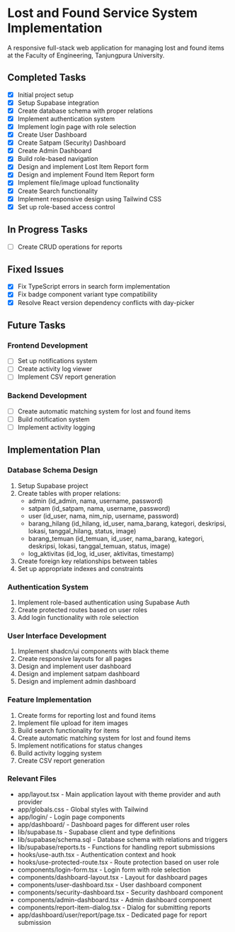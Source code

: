 # Lost and Found Service System Implementation

A responsive full-stack web application for managing lost and found items at the Faculty of Engineering, Tanjungpura University.

## Completed Tasks

- [x] Initial project setup
- [x] Setup Supabase integration
- [x] Create database schema with proper relations
- [x] Implement authentication system
- [x] Implement login page with role selection
- [x] Create User Dashboard
- [x] Create Satpam (Security) Dashboard
- [x] Create Admin Dashboard
- [x] Build role-based navigation
- [x] Design and implement Lost Item Report form
- [x] Design and implement Found Item Report form
- [x] Implement file/image upload functionality
- [x] Create Search functionality
- [x] Implement responsive design using Tailwind CSS
- [x] Set up role-based access control

## In Progress Tasks

- [ ] Create CRUD operations for reports

## Fixed Issues

- [x] Fix TypeScript errors in search form implementation
- [x] Fix badge component variant type compatibility
- [x] Resolve React version dependency conflicts with day-picker

## Future Tasks

### Frontend Development
- [ ] Set up notifications system
- [ ] Create activity log viewer
- [ ] Implement CSV report generation

### Backend Development
- [ ] Create automatic matching system for lost and found items
- [ ] Build notification system
- [ ] Implement activity logging

## Implementation Plan

### Database Schema Design
1. Setup Supabase project
2. Create tables with proper relations:
   - admin (id_admin, nama, username, password)
   - satpam (id_satpam, nama, username, password)
   - user (id_user, nama, nim_nip, username, password)
   - barang_hilang (id_hilang, id_user, nama_barang, kategori, deskripsi, lokasi, tanggal_hilang, status, image)
   - barang_temuan (id_temuan, id_user, nama_barang, kategori, deskripsi, lokasi, tanggal_temuan, status, image)
   - log_aktivitas (id_log, id_user, aktivitas, timestamp)
3. Create foreign key relationships between tables
4. Set up appropriate indexes and constraints

### Authentication System
1. Implement role-based authentication using Supabase Auth
2. Create protected routes based on user roles
3. Add login functionality with role selection

### User Interface Development
1. Implement shadcn/ui components with black theme
2. Create responsive layouts for all pages
3. Design and implement user dashboard
4. Design and implement satpam dashboard
5. Design and implement admin dashboard

### Feature Implementation
1. Create forms for reporting lost and found items
2. Implement file upload for item images
3. Build search functionality for items
4. Create automatic matching system for lost and found items
5. Implement notifications for status changes
6. Build activity logging system
7. Create CSV report generation

### Relevant Files
- app/layout.tsx - Main application layout with theme provider and auth provider
- app/globals.css - Global styles with Tailwind
- app/login/ - Login page components
- app/dashboard/ - Dashboard pages for different user roles
- lib/supabase.ts - Supabase client and type definitions
- lib/supabase/schema.sql - Database schema with relations and triggers
- lib/supabase/reports.ts - Functions for handling report submissions 
- hooks/use-auth.tsx - Authentication context and hook
- hooks/use-protected-route.tsx - Route protection based on user role
- components/login-form.tsx - Login form with role selection
- components/dashboard-layout.tsx - Layout for dashboard pages 
- components/user-dashboard.tsx - User dashboard component
- components/security-dashboard.tsx - Security dashboard component
- components/admin-dashboard.tsx - Admin dashboard component
- components/report-item-dialog.tsx - Dialog for submitting reports
- app/dashboard/user/report/page.tsx - Dedicated page for report submission
